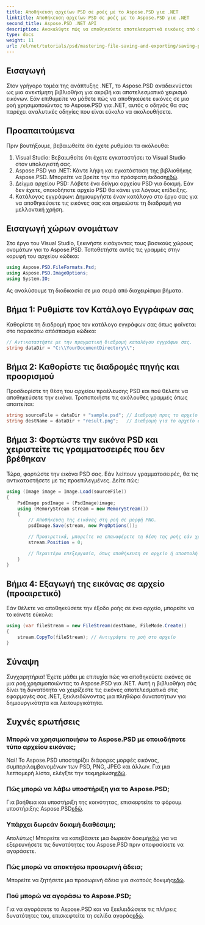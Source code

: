 ```yaml
---
title: Αποθήκευση αρχείων PSD σε ροές με το Aspose.PSD για .NET
linktitle: Αποθήκευση αρχείων PSD σε ροές με το Aspose.PSD για .NET
second_title: Aspose.PSD .NET API
description: Ανακαλύψτε πώς να αποθηκεύετε αποτελεσματικά εικόνες από αρχεία PSD σε ροές χρησιμοποιώντας το Aspose.PSD για .NET. Αυτός ο αναλυτικός οδηγός βήμα προς βήμα καλύπτει προϋποθέσεις, κώδικες και τεχνικές.
type: docs
weight: 11
url: /el/net/tutorials/psd/mastering-file-saving-and-exporting/saving-psd-files-to-streams/
---
```

## Εισαγωγή

Στον γρήγορο τομέα της ανάπτυξης .NET, το Aspose.PSD αναδεικνύεται ως μια ανεκτίμητη βιβλιοθήκη για ακριβή και αποτελεσματικό χειρισμό εικόνων. Εάν επιθυμείτε να μάθετε πώς να αποθηκεύετε εικόνες σε μια ροή χρησιμοποιώντας το Aspose.PSD για .NET, αυτός ο οδηγός θα σας παρέχει αναλυτικές οδηγίες που είναι εύκολο να ακολουθήσετε.

## Προαπαιτούμενα

Πριν βουτήξουμε, βεβαιωθείτε ότι έχετε ρυθμίσει τα ακόλουθα:

1. Visual Studio: Βεβαιωθείτε ότι έχετε εγκαταστήσει το Visual Studio στον υπολογιστή σας.
2.  Aspose.PSD για .NET: Κάντε λήψη και εγκατάσταση της βιβλιοθήκης Aspose.PSD. Μπορείτε να βρείτε την πιο πρόσφατη έκδοση[εδώ](https://releases.aspose.com/psd/net/).
3. Δείγμα αρχείου PSD: Λάβετε ένα δείγμα αρχείου PSD για δοκιμή. Εάν δεν έχετε, οποιοδήποτε αρχείο PSD θα κάνει για λόγους επίδειξης.
4. Κατάλογος εγγράφων: Δημιουργήστε έναν κατάλογο στο έργο σας για να αποθηκεύσετε τις εικόνες σας και σημειώστε τη διαδρομή για μελλοντική χρήση.

## Εισαγωγή χώρων ονομάτων

Στο έργο του Visual Studio, ξεκινήστε εισάγοντας τους βασικούς χώρους ονομάτων για το Aspose.PSD. Τοποθετήστε αυτές τις γραμμές στην κορυφή του αρχείου κώδικα:

```csharp
using Aspose.PSD.FileFormats.Psd;
using Aspose.PSD.ImageOptions;
using System.IO;
```

Ας αναλύσουμε τη διαδικασία σε μια σειρά από διαχειρίσιμα βήματα.

## Βήμα 1: Ρυθμίστε τον Κατάλογο Εγγράφων σας

Καθορίστε τη διαδρομή προς τον κατάλογο εγγράφων σας όπως φαίνεται στο παρακάτω απόσπασμα κώδικα:

```csharp
// Αντικαταστήστε με την πραγματική διαδρομή καταλόγου εγγράφων σας.
string dataDir = "C:\\YourDocumentDirectory\\";
```

## Βήμα 2: Καθορίστε τις διαδρομές πηγής και προορισμού

Προσδιορίστε τη θέση του αρχείου προέλευσης PSD και πού θέλετε να αποθηκεύσετε την εικόνα. Τροποποιήστε τις ακόλουθες γραμμές όπως απαιτείται:

```csharp
string sourceFile = dataDir + "sample.psd"; // Διαδρομή προς το αρχείο προέλευσης PSD
string destName = dataDir + "result.png";   // Διαδρομή για το αρχείο εικόνας εξόδου
```

## Βήμα 3: Φορτώστε την εικόνα PSD και χειριστείτε τις γραμματοσειρές που δεν βρέθηκαν

Τώρα, φορτώστε την εικόνα PSD σας. Εάν λείπουν γραμματοσειρές, θα τις αντικαταστήσετε με τις προεπιλεγμένες. Δείτε πώς:

```csharp
using (Image image = Image.Load(sourceFile))
{
    PsdImage psdImage = (PsdImage)image;
    using (MemoryStream stream = new MemoryStream())
    {
        // Αποθήκευση της εικόνας στη ροή σε μορφή PNG.
        psdImage.Save(stream, new PngOptions());

        // Προαιρετικά, μπορείτε να επαναφέρετε τη θέση της ροής εάν χρειάζεται
        stream.Position = 0;

        // Περαιτέρω επεξεργασία, όπως αποθήκευση σε αρχείο ή αποστολή μέσω δικτύου, μπορεί να γίνει εδώ.
    }
}
```

## Βήμα 4: Εξαγωγή της εικόνας σε αρχείο (προαιρετικό)

Εάν θέλετε να αποθηκεύσετε την έξοδο ροής σε ένα αρχείο, μπορείτε να το κάνετε εύκολα:

```csharp
using (var fileStream = new FileStream(destName, FileMode.Create))
{
    stream.CopyTo(fileStream); // Αντιγράψτε τη ροή στο αρχείο
}
```

## Σύναψη

Συγχαρητήρια! Έχετε μάθει με επιτυχία πώς να αποθηκεύετε εικόνες σε μια ροή χρησιμοποιώντας το Aspose.PSD για .NET. Αυτή η βιβλιοθήκη σάς δίνει τη δυνατότητα να χειρίζεστε τις εικόνες αποτελεσματικά στις εφαρμογές σας .NET, ξεκλειδώνοντας μια πληθώρα δυνατοτήτων για δημιουργικότητα και λειτουργικότητα.

## Συχνές ερωτήσεις

### Μπορώ να χρησιμοποιήσω το Aspose.PSD με οποιοδήποτε τύπο αρχείου εικόνας;
Ναί! Το Aspose.PSD υποστηρίζει διάφορες μορφές εικόνας, συμπεριλαμβανομένων των PSD, PNG, JPEG και άλλων. Για μια λεπτομερή λίστα, ελέγξτε την τεκμηρίωση[εδώ](https://reference.aspose.com/psd/net/).

### Πώς μπορώ να λάβω υποστήριξη για το Aspose.PSD;
 Για βοήθεια και υποστήριξη της κοινότητας, επισκεφτείτε το φόρουμ υποστήριξης Aspose.PSD[εδώ](https://forum.aspose.com/c/psd/34).

### Υπάρχει δωρεάν δοκιμή διαθέσιμη;
 Απολύτως! Μπορείτε να κατεβάσετε μια δωρεάν δοκιμή[εδώ](https://releases.aspose.com/) για να εξερευνήσετε τις δυνατότητες του Aspose.PSD πριν αποφασίσετε να αγοράσετε.

### Πώς μπορώ να αποκτήσω προσωρινή άδεια;
 Μπορείτε να ζητήσετε μια προσωρινή άδεια για σκοπούς δοκιμής[εδώ](https://purchase.conholdate.com/temporary-license/).

### Πού μπορώ να αγοράσω το Aspose.PSD;
 Για να αγοράσετε το Aspose.PSD και να ξεκλειδώσετε τις πλήρεις δυνατότητες του, επισκεφτείτε τη σελίδα αγοράς[εδώ](https://purchase.conholdate.com/buy).